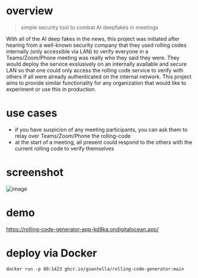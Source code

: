 # overview
>  simple security tool to combat AI deepfakes in meetings

With all of the AI deep fakes in the news, this project was initiated after hearing from a well-known security company that they used rolling codes internally (only accessible via LAN) to verify everyone in a Teams/Zoom/Phone meeting was really who they said they were. They would deploy the service exslusively on an internally available and secure LAN so that one could only access the rolling code service to verify with others if all were already authenticated on the internal network. This project aims to provide similar functionality for any organization that would like to experiment or use this in production.

# use cases

- if you have suspicion of any meeting participants, you can ask them to relay over Teams/Zoom/Phone the rolling-code
- at the start of a meeting, all present could respond to the others with the current rolling code to verify themselves

# screenshot

![image](https://github.com/user-attachments/assets/f409c898-d20c-46fb-bd18-2830b4988f00)

# demo

https://rolling-code-generator-app-kd8ka.ondigitalocean.app/

# deploy via Docker

```docker run -p 80:1423 ghcr.io/gsantella/rolling-code-generator:main```
